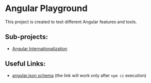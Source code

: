 # Angular Playground

This project is created to test different Angular features and tools.

## Sub-projects:
- [Angular Internationalization](/apps/i18n-app/README.md)

## Useful Links:
- [angular.json schema](/node_modules/@angular/cli/lib/config/schema.json) (the link will work only after `npm ci` execution)

